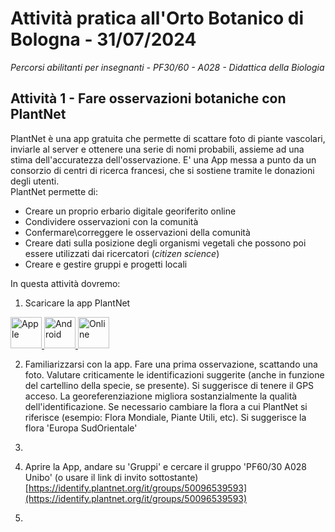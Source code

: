 # Attività pratica all'Orto Botanico di Bologna - 31/07/2024  
_Percorsi abilitanti per insegnanti - PF30/60 - A028 - Didattica della Biologia_  

## Attività 1 - Fare osservazioni botaniche con PlantNet

PlantNet è una app gratuita che permette di scattare foto di piante vascolari, inviarle al server e ottenere una serie di nomi probabili, assieme ad una stima dell'accuratezza dell'osservazione. 
E' una App messa a punto da un consorzio di centri di ricerca francesi, che si sostiene tramite le donazioni degli utenti.  
PlantNet permette di:  

- Creare un proprio erbario digitale georiferito online
- Condividere osservazioni con la comunità
- Confermare\correggere le osservazioni della comunità
- Creare dati sulla posizione degli organismi vegetali che possono poi essere utilizzati dai ricercatori (_citizen science_)
- Creare e gestire gruppi e progetti locali

In questa attività dovremo:  
1. Scaricare la app PlantNet

 <a href="http://apple.co/2cMtWgu">
  <img src="https://plantnet.org/wp-content/uploads/2017/06/Download_on_the_App_Store_Badge.svg_-768x228.png" alt="Apple" style="height:50px;">
</a> 


 <a href="http://bit.ly/1K4D1eU">
  <img src="https://plantnet.org/wp-content/uploads/2017/06/Get_it_on_Google_play.svg-2-300x88.png" alt="Android" style="height:50px;">
</a> 

 <a href="https://identify.plantnet.org/">
  <img src="https://plantnet.org/wp-content/uploads/2017/08/identifyEN.png" alt="Online" style="height:50px;">
</a> 

2. Familiarizzarsi con la app. Fare una prima osservazione, scattando una foto. Valutare criticamente le identificazioni suggerite (anche in funzione del cartellino della specie, se presente). Si suggerisce di tenere il GPS acceso. La georeferenziazione migliora sostanzialmente la qualità dell'identificazione. Se necessario cambiare la flora a cui PlantNet si riferisce (esempio: Flora Mondiale, Piante Utili, etc). Si suggerisce la flora 'Europa SudOrientale'  

3. 

2. Aprire la App, andare su 'Gruppi' e cercare il gruppo 'PF60/30 A028 Unibo' (o usare il link di invito sottostante)
[https://identify.plantnet.org/it/groups/50096539593](https://identify.plantnet.org/it/groups/50096539593)

3. 
